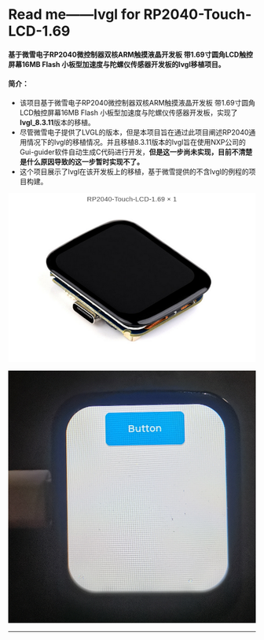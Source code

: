 # Read me——lvgl for RP2040-Touch-LCD-1.69

#### **基于微雪电子RP2040微控制器双核ARM触摸液晶开发板 带1.69寸圆角LCD触控屏幕16MB Flash 小板型加速度与陀螺仪传感器开发板的lvgl移植项目。**

#### 简介：

- 该项目基于微雪电子RP2040微控制器双核ARM触摸液晶开发板 带1.69寸圆角LCD触控屏幕16MB Flash 小板型加速度与陀螺仪传感器开发板，实现了**lvgl_8.3.11**版本的移植。
- 尽管微雪电子提供了LVGL的版本，但是本项目旨在通过此项目阐述RP2040通用情况下的lvgl的移植情况。并且移植8.3.11版本的lvgl旨在使用NXP公司的Gui-guider软件自动生成C代码进行开发，**但是这一步尚未实现，目前不清楚是什么原因导致的这一步暂时实现不了。**
- 这个项目展示了lvgl在该开发板上的移植，基于微雪提供的不含lvgl的例程的项目构建。

![](.\image\RP2040.png)

![](.\image\result.jpg)

------

